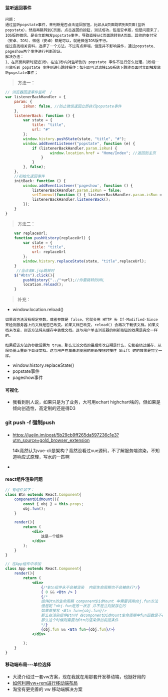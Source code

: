 #### 监听返回事件
```
问题：
通过监听popstate事件，来判断是否点击返回按钮，比如从A页面跳转到B页面(监听popstate），然后再跳转到C页面，点击返回的按钮，测试成功，包括安卓版，但是问题来了，IOS版的微信，是会立即触发popstate事件，导致直接从C页面跳转到A页面，其他的支付宝（安卓、IOS）、微信（安卓）都是可以，就是微信IOS版不行。
经过查找相关资料，选择了一个方法，不过有点弊端，但是并不影响操作，通过popstate、pageshow两个事件进行判断验证。
解决办法：
1、在页面刷新时延迟1秒，在这1秒内对监听到的 popstate 事件不进行怎么处理，1秒后一旦监听到 popstate 事件则进行跳转操作；如何即可过滤掉ISO系统下跳转页面时立即触发监听popstate事件；
```
> 方法一：
``` js
// 浏览器回退事件监听  /
var listenerBackHandler = {  
    param: {  
        isRun: false, //防止微信返回立即执行popstate事件  
    },  
    listenerBack: function () {  
        var state = {  
            title: "title",  
            url: "#"  
        };  
        window.history.pushState(state, "title", "#");  
        window.addEventListener("popstate", function (e) {  
            if (listenerBackHandler.param.isRun) {  
                    window.location.href = "Home/Index"; //返回到主页  
                }  
            }  
        }, false);  
    },  
    //初始化返回事件  
    initBack: function () {  
        window.addEventListener('pageshow', function () {  
            listenerBackHandler.param.isRun = false;  
            setTimeout(function () { listenerBackHandler.param.isRun = true; }, 1000); //延迟1秒 防止微信返回立即执行popstate事件  
            listenerBackHandler.listenerBack();  
        });  
    }  
}  
```
> 方法二：
```js
	var replaceUrl;    
	function pushHistory(replaceUrl) {    
        var state = {    
            title: "title",    
            url: replaceUrl    
        };    
        window.history.replaceState(state, "title",replaceUrl);    
    }    
     //当点击B.jsp跳转时    
    $("#btn").click(){    
        pushHistory("../"+url);//你要跳转的URL    
        location.reload();    
    }  
```
> 补充：
- window.location.reload() 
```
如果该方法没有规定参数，或者参数是 false，它就会用 HTTP 头 If-Modified-Since 来检测服务器上的文档是否已改变。如果文档已改变，reload() 会再次下载该文档。如果文档未改变，则该方法将从缓存中装载文档。这与用户单击浏览器的刷新按钮的效果是完全一样的。

如果把该方法的参数设置为 true，那么无论文档的最后修改日期是什么，它都会绕过缓存，从服务器上重新下载该文档。这与用户在单击浏览器的刷新按钮时按住 Shift 健的效果是完全一样。
```
- window.history.replaceState()
- popstate事件
- pageshow事件

#### 可视化
- 我看到别人说，如果只是为了业务，大可用echart highchart啥的，但如果是倾向创造性，高定制的还是得D3



###  git push -f 强制push



#### 
- https://juejin.im/post/5b29cb9ff265da597236c1e3?utm_source=gold_browser_extension

  14k竟然认为vue-cli是架构？竟然没看过vue源码，不了解服务端渲染，不知道响应式原理，写水的一匹啊
- 


#### react组件渲染问题
```jsx
// 有组件如下：
class Btn extends React.Component{
    componentDidMount(){
		const { obj } = this.props;
		obj.fun();
    }

    render(){
        return (
        	<div>
        		这是一个组件
        	</div>
        );
    }
}

// 在App组件中添加
class App extends React.Component{
    render(){
        return (
        	<div>
        		{/*Btn组件永不会被渲染  内部生命周期也不会被执行*/}
        		{ 0 && <Btn /> }
        		{/*
        		组件Btn的生命周期 componentDidMount 中需要调用obj.fun方法
        		但是呢？obj.fun是另一状态 并不是立刻就存在的
        		如果直接写 <Btn fun={obj.fun}/> 
        		那么在渲染组件Btn时 在componentDidMount生命周期中fun函数是不存					在的
        		那么这个时候则需要为Btn的渲染添加前提条件
        		*/}
        		{obj.fun && <Btn fun={obj.fun}/>}
        	</div>
          
        );
    }
}

```



#### 移动端布局---单位选择
- 大漠介绍过一套vw方案，现在我就在用那套开发移动端，也挺好用的
- [如何利用vw+rem进行移动端布局](https://juejin.im/post/5b29f476e51d455892718380?utm_source=gold_browser_extension)
- 淘宝有更完善的 vw 移动端解决方案













